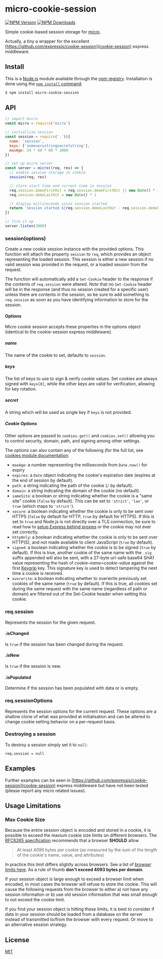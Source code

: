 # micro-cookie-session

[![NPM Version][npm-image]][npm-url]
[![NPM Downloads][downloads-image]][downloads-url]

Simple cookie-based session storage for [micro](https://github.com/zeit/micro).

Actually, a tiny a wrapper for the excellent [https://github.com/expressjs/cookie-session](cookie-session) express middleware.

## Install

This is a [Node.js](https://nodejs.org/en/) module available through the
[npm registry](https://www.npmjs.com/). Installation is done using the
[`npm install` command](https://docs.npmjs.com/getting-started/installing-npm-packages-locally):

```sh
$ npm install micro-cookie-session
```

## API

```js
// import micro
const micro = require('micro')

// initiallise session
const session = require('.')({
  name: 'session',
  keys: ['someverystringsecretstring'],
  maxAge: 24 * 60 * 60 * 1000
})

// set up micro server
const server = micro((req, res) => {
  // enable session storage in cookie
  session(req, res)

  // store start time and current time in session
  req.session.demoFirstHit = req.session.demoFirstHit || new Date() * 1
  req.session.demoLastHit = new Date() * 1

  // display milliseconds since session started
  return `Session started ${req.session.demoLastHit - req.session.demoFirstHit}ms ago`
})

// fire it up
server.listen(3000)
```

### session(options)

Create a new cookie session instance with the provided options. This function
will attach the property `session` to `req`, which provides an object representing
the loaded session. This session is either a new session if no valid session was
provided in the request, or a loaded session from the request.

The function will automatically add a `Set-Cookie` header to the response if the
contents of `req.session` were altered. _Note_ that no `Set-Cookie` header will be
in the response (and thus no session created for a specific user) unless there are
contents in the session, so be sure to add something to `req.session` as soon as
you have identifying information to store for the session.

#### Options

Micro cookie session accepts these properties in the options object (identical to
the cookie-session express middleware).

##### name

The name of the cookie to set, defaults to `session`.

##### keys

The list of keys to use to sign & verify cookie values. Set cookies are always
signed with `keys[0]`, while the other keys are valid for verification, allowing
for key rotation.

##### secret

A string which will be used as single key if `keys` is not provided.

##### Cookie Options

Other options are passed to `cookies.get()` and `cookies.set()` allowing you
to control security, domain, path, and signing among other settings.

The options can also contain any of the following (for the full list, see
[cookies module documentation](https://www.npmjs.org/package/cookies#readme):

  - `maxAge`: a number representing the milliseconds from `Date.now()` for expiry
  - `expires`: a `Date` object indicating the cookie's expiration date (expires at the end of session by default).
  - `path`: a string indicating the path of the cookie (`/` by default).
  - `domain`: a string indicating the domain of the cookie (no default).
  - `sameSite`: a boolean or string indicating whether the cookie is a "same site" cookie (`false` by default). This can be set to `'strict'`, `'lax'`, or `true` (which maps to `'strict'`).
  - `secure`: a boolean indicating whether the cookie is only to be sent over HTTPS (`false` by default for HTTP, `true` by default for HTTPS). If this is set to `true` and Node.js is not directly over a TLS connection, be sure to read how to [setup Express behind proxies](https://expressjs.com/en/guide/behind-proxies.html) or the cookie may not ever set correctly.
  - `httpOnly`: a boolean indicating whether the cookie is only to be sent over HTTP(S), and not made available to client JavaScript (`true` by default).
  - `signed`: a boolean indicating whether the cookie is to be signed (`true` by default). If this is true, another cookie of the same name with the `.sig` suffix appended will also be sent, with a 27-byte url-safe base64 SHA1 value representing the hash of _cookie-name_=_cookie-value_ against the first [Keygrip](https://github.com/expressjs/keygrip) key. This signature key is used to detect tampering the next time a cookie is received.
  - `overwrite`: a boolean indicating whether to overwrite previously set cookies of the same name (`true` by default). If this is true, all cookies set during the same request with the same name (regardless of path or domain) are filtered out of the Set-Cookie header when setting this cookie.

### req.session

Represents the session for the given request.

#### .isChanged

Is `true` if the session has been changed during the request.

#### .isNew

Is `true` if the session is new.

#### .isPopulated

Determine if the session has been populated with data or is empty.

### req.sessionOptions

Represents the session options for the current request. These options are a
shallow clone of what was provided at initialisation and can be
altered to change cookie setting behavior on a per-request basis.

### Destroying a session

To destroy a session simply set it to `null`:

```
req.session = null
```

## Examples

Further examples can be seen in [https://github.com/expressjs/cookie-session](cookie-session)
express middleware but have not been tested (please report any micro related issues).

## Usage Limitations

### Max Cookie Size

Because the entire session object is encoded and stored in a cookie, it is
possible to exceed the maxium cookie size limits on different browsers. The
[RFC6265 specification](https://tools.ietf.org/html/rfc6265#section-6.1)
recommends that a browser **SHOULD** allow

> At least 4096 bytes per cookie (as measured by the sum of the length of
> the cookie's name, value, and attributes)

In practice this limit differs slightly across browsers. See a list of
[browser limits here](http://browsercookielimits.squawky.net/). As a rule
of thumb **don't exceed 4093 bytes per domain**.

If your session object is large enough to exceed a browser limit when encoded,
in most cases the browser will refuse to store the cookie. This will cause the
following requests from the browser to either a) not have any session
information or b) use old session information that was small enough to not
exceed the cookie limit.

If you find your session object is hitting these limits, it is best to
consider if  data in your session should be loaded from a database on the
server instead of transmitted to/from the browser with every request. Or
move to an alternative session strategy.

## License

[MIT](LICENSE)

[npm-image]: https://img.shields.io/npm/v/micro-cookie-session.svg
[npm-url]: https://npmjs.org/package/micro-cookie-session
[downloads-image]: https://img.shields.io/npm/dm/micro-cookie-session.svg
[downloads-url]: https://npmjs.org/package/micro-cookie-session
